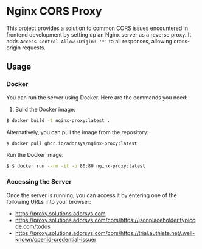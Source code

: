 # Nginx CORS Proxy

This project provides a solution to common CORS issues encountered in frontend development by setting up an Nginx server as a reverse proxy. It adds `Access-Control-Allow-Origin: '*'` to all responses, allowing cross-origin requests.

## Usage

### Docker

You can run the server using Docker. Here are the commands you need:

1. Build the Docker image:

```bash
$ docker build -t nginx-proxy:latest .
```

Alternatively, you can pull the image from the repository:
```bash
$ docker pull ghcr.io/adorsys/nginx-proxy:latest
```
Run the Docker image:
```bash
$ $ docker run --rm -it -p 80:80 nginx-proxy:latest
```
### Accessing the Server

Once the server is running, you can access it by entering one of the following URLs into your browser:
- https://proxy.solutions.adorsys.com
- https://proxy.solutions.adorsys.com/cors/https://jsonplaceholder.typicode.com/todos
- https://proxy.solutions.adorsys.com/cors/https://trial.authlete.net/.well-known/openid-credential-issuer